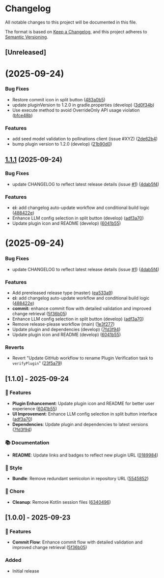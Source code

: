 # Changelog

All notable changes to this project will be documented in this file.

The format is based on [Keep a Changelog](https://keepachangelog.com/en/1.0.0/),
and this project adheres to [Semantic Versioning](https://semver.org/spec/v2.0.0.html).

## [Unreleased]
#  (2025-09-24)


### Bug Fixes

* Restore commit icon in split button ([483a0b5](https://github.com/FrancoStino/commit-ai-jetbrains-plugin/commit/483a0b5f3e324e0f937a91dd3821f9bcbbc4ae7a))
* update pluginVersion to 1.2.0 in gradle.properties (develop) ([3d0f34b](https://github.com/FrancoStino/commit-ai-jetbrains-plugin/commit/3d0f34bff696d58e3de547c292f195f4d1b51f7d))
* Use execute method to avoid OverrideOnly API usage violation ([bfce48b](https://github.com/FrancoStino/commit-ai-jetbrains-plugin/commit/bfce48b47b00f8fd4a293406e57cc484daf41471))


### Features

* add seed model validation to pollinations client (issue #XYZ) ([2de62b4](https://github.com/FrancoStino/commit-ai-jetbrains-plugin/commit/2de62b4904c2091d4859194055a73f4cb4ee1795))
* bump plugin version to 1.2.0 (develop) ([21b90d0](https://github.com/FrancoStino/commit-ai-jetbrains-plugin/commit/21b90d021e97349e6c54465d7c83fe5bfedc6118))



## [1.1.1](https://github.com/FrancoStino/commit-ai-jetbrains-plugin/compare/1.1.0...1.1.1) (2025-09-24)


### Bug Fixes

* update CHANGELOG to reflect latest release details (issue [#1](https://github.com/FrancoStino/commit-ai-jetbrains-plugin/issues/1)) ([4dab5f4](https://github.com/FrancoStino/commit-ai-jetbrains-plugin/commit/4dab5f4fa50388d947f0c4675076996ddfc43c20))


### Features

* **ci:** add changelog auto-update workflow and conditional build logic ([488422e](https://github.com/FrancoStino/commit-ai-jetbrains-plugin/commit/488422e5d6f4a43a711b4a673d5b7a29ebc06c41))
* Enhance LLM config selection in split button (develop) ([adf3a70](https://github.com/FrancoStino/commit-ai-jetbrains-plugin/commit/adf3a705cdea7749048ec2486772df1de8d5ddd0))
* Update plugin icon and README (develop) ([6041b55](https://github.com/FrancoStino/commit-ai-jetbrains-plugin/commit/6041b55ab10676e72bd2c2702855898e78f44b1e))



#  (2025-09-24)


### Bug Fixes

* update CHANGELOG to reflect latest release details (issue [#1](https://github.com/FrancoStino/commit-ai-jetbrains-plugin/issues/1)) ([4dab5f4](https://github.com/FrancoStino/commit-ai-jetbrains-plugin/commit/4dab5f4fa50388d947f0c4675076996ddfc43c20))


### Features

* Add prereleased release type (master) ([ea533a9](https://github.com/FrancoStino/commit-ai-jetbrains-plugin/commit/ea533a9a35004db32718f8a34a6b35cd8665de58))
* **ci:** add changelog auto-update workflow and conditional build logic ([488422e](https://github.com/FrancoStino/commit-ai-jetbrains-plugin/commit/488422e5d6f4a43a711b4a673d5b7a29ebc06c41))
* **commit:** enhance commit flow with detailed validation and improved change retrieval ([5f36b05](https://github.com/FrancoStino/commit-ai-jetbrains-plugin/commit/5f36b05854df6f999bf2ae0d08f525b4b8c419a7))
* Enhance LLM config selection in split button (develop) ([adf3a70](https://github.com/FrancoStino/commit-ai-jetbrains-plugin/commit/adf3a705cdea7749048ec2486772df1de8d5ddd0))
* Remove release-please workflow (main) ([1e3f277](https://github.com/FrancoStino/commit-ai-jetbrains-plugin/commit/1e3f2777f9cfe723c7854bca0a79182a92044bff))
* Update plugin and dependencies (develop) ([7fd3f94](https://github.com/FrancoStino/commit-ai-jetbrains-plugin/commit/7fd3f94bd0dde3779c10a812de439ee5a6e9e91a))
* Update plugin icon and README (develop) ([6041b55](https://github.com/FrancoStino/commit-ai-jetbrains-plugin/commit/6041b55ab10676e72bd2c2702855898e78f44b1e))


### Reverts

* Revert "Update GitHub workflow to rename Plugin Verification task to `verifyPlugin`" ([23f5a79](https://github.com/FrancoStino/commit-ai-jetbrains-plugin/commit/23f5a795ebe545fde9d78b29e21786abe44cfb85))




## [1.1.0] - 2025-09-24

### 🚀 Features
- **Plugin Enhancement**: Update plugin icon and README for better user experience ([6041b55](https://github.com/your-repo/commit/6041b55))
- **UI Improvement**: Enhance LLM config selection in split button interface ([adf3a70](https://github.com/your-repo/commit/adf3a70))
- **Dependencies**: Update plugin and dependencies to latest versions ([7fd3f94](https://github.com/your-repo/commit/7fd3f94))

### 📚 Documentation
- **README**: Update links and badges to reflect new plugin URL ([0189984](https://github.com/your-repo/commit/0189984))

### 🎨 Style
- **Bundle**: Remove redundant semicolon in repository URL ([5545852](https://github.com/your-repo/commit/5545852))

### 🧹 Chore
- **Cleanup**: Remove Kotlin session files ([6340496](https://github.com/your-repo/commit/6340496))

## [1.0.0] - 2025-09-23

### 🚀 Features
- **Commit Flow**: Enhance commit flow with detailed validation and improved change retrieval ([5f36b05](https://github.com/your-repo/commit/5f36b05))

### Added
- Initial release
